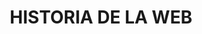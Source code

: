 <H1>
<p align="center" style=color: blue; font-family: Times New Roman;">
HISTORIA DE LA WEB
</p>
<H1/>
